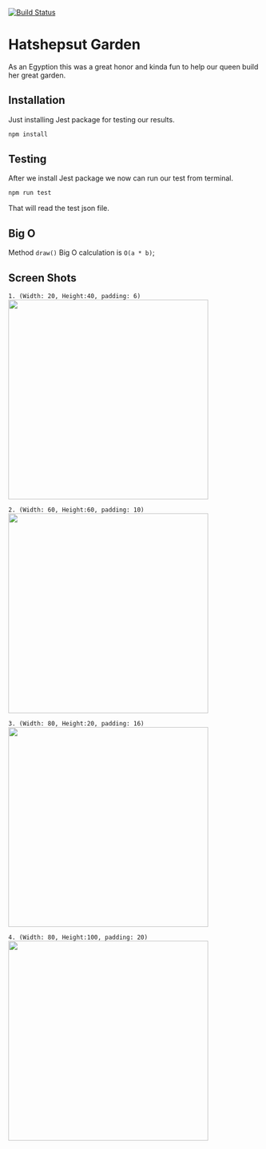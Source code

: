 [![Build Status](https://travis-ci.com/sharkoman/hatshepsut-garden.svg?token=ZxkkJ62pswYi4UusUhsp&branch=master)](https://travis-ci.com/sharkoman/hatshepsut-garden)
<br>

# Hatshepsut Garden
As an Egyption this was a great honor and kinda fun to help our queen build her great garden.

## Installation

Just installing Jest package for testing our results.

```bash
npm install
```

## Testing

After we install Jest package we now can run our test from terminal.
```bash
npm run test
```
That will read the test json file.

## Big O
Method ```draw()``` Big O calculation is ```O(a * b)```;

## Screen Shots

```1. (Width: 20, Height:40, padding: 6)```
<br>
<img src="https://raw.githubusercontent.com/sharkoman/hatshepsut-garden/master/images/snapshot-20-40-6.png?token=ABN52Y6V6SJ6KTN2POUJENK6EBF5M" width="400">
<br>

```2. (Width: 60, Height:60, padding: 10)```
<br>
<img src="https://raw.githubusercontent.com/sharkoman/hatshepsut-garden/master/images/snapshot-60-60-10.png?token=ABN52YYHUZEX6JLVH4ZXDFK6EBFQ4" width="400">
<br>

```3. (Width: 80, Height:20, padding: 16)```
<br>
<img src="https://raw.githubusercontent.com/sharkoman/hatshepsut-garden/master/images/snapshot-80-20-16.png?token=ABN52Y555BTKOPG6CAGQEIS6EBFUW" width="400">
<br>

```4. (Width: 80, Height:100, padding: 20)```
<br>
<img src="https://raw.githubusercontent.com/sharkoman/hatshepsut-garden/master/images/snapshot-80-100-20.png?token=ABN52YYU2S2KEMKOMNCCR2K6EBFXE" width="400">
<br>

